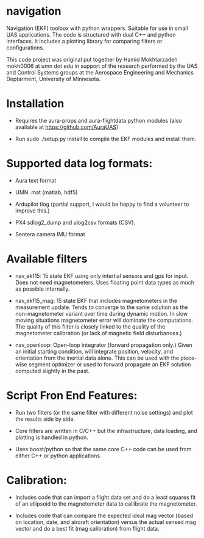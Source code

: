 # navigation

Navigation (EKF) toolbox with python wrappers.  Suitable for use in
small UAS applications.  The code is structured with dual C++ and
python interfaces.  It includes a plotting library for comparing
filters or configurations.

This code project was original put together by Hamid Mokhtarzadeh
mokh0006 at umn dot edu in support of the research performed by the
UAS and Control Systems groups at the Aerospace Engineering and
Mechanics Deptarment, University of Minnesota.

# Installation

* Requires the aura-props and aura-flightdata python modules (also available
  at https://github.com/AuraUAS)

* Run sudo ./setup.py install to compile the EKF modules and install them.

# Supported data log formats:

* Aura text format

* UMN .mat (matlab, hdf5)

* Ardupilot tlog (partial support, I would be happy to find a
  volunteer to improve this.)

* PX4 sdlog2_dump and ulog2csv formats (CSV).

* Sentera camera IMU format


# Available filters

* nav_ekf15: 15 state EKF using only intertial sensors and gps for
  input.  Does not need magnetometers.  Uses floating point data types
  as much as possible internally.

* nav_ekf15_mag: 15 state EKF that includes magnetometers in the
  measurement update.  Tends to converge to the same solution as the
  non-magnetometer variant over time during dynamic motion.  In slow
  moving situations magnetometer error will dominate the computations.
  The quality of this filter is closely linked to the quality of the
  magnetometer calibration (or lack of magnetic field disturbances.)

* nav_openloop: Open-loop integrator (forward propagation only.)
  Given an initial starting condition, will integrate position,
  velocity, and orientation from the inertial data alone.  This can be
  used with the piece-wise segment optimizer or used to forward
  propagate an EKF solution computed slightly in the past.


# Script Fron End Features:

* Run two filters (or the same filter with different noise settings)
  and plot the results side by side.

* Core filters are written in C/C++ but the infrastructure, data
  loading, and plotting is handled in python.

* Uses boost/python so that the same core C++ code can be used from
  either C++ or python applications.


# Calibration:

* Includes code that can import a flight data set and do a least
  squares fit of an ellipsoid to the magnetometer data to callibrate
  the magnetometer.

* Includes code that can compare the expected ideal mag vector (based
  on location, date, and aircraft orientation) versus the actual
  sensed mag vector and do a best fit (mag calibration) from flight data.